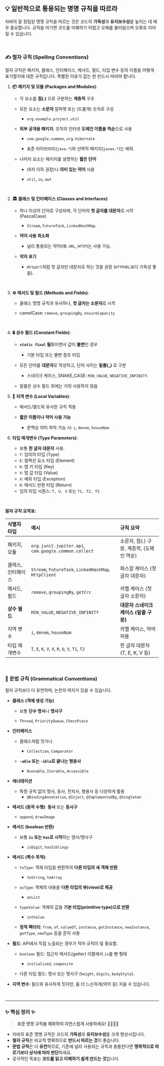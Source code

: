 ## 💡 일반적으로 통용되는 명명 규칙을 따르라

자바의 잘 정립된 명명 규칙을 따르는 것은 코드의 **가독성**과 **유지보수성**을 높이는 데 매우 중요합니다. 규칙을 어기면 코드를 이해하기 어렵고 오해를 불러일으켜 오류로 이어질 수 있습니다.

<!-- 자바 명명 규칙은 크게 **철자 규칙**과 **문법 규칙**으로 나뉩니다. -->

<br>

### ✍️ 철자 규칙 (Spelling Conventions)

철자 규칙은 패키지, 클래스, 인터페이스, 메서드, 필드, 타입 변수 등의 이름을 어떻게 표기할지에 대한 규칙입니다. 특별한 이유가 없는 한 반드시 따라야 합니다.

1.  **📦 패키지 및 모듈 (Packages and Modules)**:

    - 각 요소를 **점(.)** 으로 구분하는 **계층적** 구조

    - 모든 요소는 **소문자** 알파벳 또는 (드물게) 숫자로 구성

      - `org.example.project.util`

    - **외부 공개용 패키지**: 조직의 인터넷 **도메인 이름을 역순**으로 사용

      - `com.google.common`, `org.hibernate`

      - 표준 라이브러리(`java.*`)와 선택적 패키지(`javax.*`)는 예외.

    - 나머지 요소는 패키지를 설명하는 **짧은 단어**

      - (8자 이하 권장)나 **의미 있는 약어** 사용

      - `util`, `io`, `awt`

    <!--
    - utilities보다는 util처럼 의미가 통하는 약어를 추천한다.
    - 여러 단어로 구성된 이름이라면 awt처럼 각 단어의 첫 글자만 따서 써도 좋다.
    - 요소의 이름은 보통 한 단어 혹은 약어로 이뤄진다.
    -->

<br>

2.  **🏛️ 클래스 및 인터페이스 (Classes and Interfaces)**

    - 하나 이상의 단어로 구성되며, 각 단어의 **첫 글자를 대문자**로 시작 (PascalCase)

      - `Stream`, `FutureTask`, `LinkedHashMap`.

    - **약어 사용 최소화**

      - 널리 통용되는 약어(예: `URL`, `HTTP`)는 사용 가능.

    - **약자 표기**

      - `HttpUrl`처럼 첫 글자만 대문자로 하는 것을 권장 (`HTTPURL`보다 가독성 좋음).

<br>

3.  **⚙️ 메서드 및 필드 (Methods and Fields)**:

    - 클래스 명명 규칙과 유사하나, **첫 글자는 소문자**로 시작

    - camelCase: `remove`, `groupingBy`, `ensureCapacity`

<br>

4.  **🔒 상수 필드 (Constant Fields)**:

    - **`static final` 필드**이면서 값이 **불변**인 경우

      - 기본 타입 또는 불변 참조 타입

    - 모든 단어를 **대문자**로 작성하고, 단어 사이는 **밑줄(\_)** 로 구분

      - 스네이크 케이스, SNAKE_CASE: `MIN_VALUE`, `NEGATIVE_INFINITY`.

    - 밑줄은 상수 필드 외에는 거의 사용하지 않음

5.  **📝 지역 변수 (Local Variables)**:

    - 메서드/필드와 유사한 규칙 적용

    - **짧은 이름이나 약어 사용 가능**

      - 문맥상 의미 파악 가능 시: `i`, `denom`, `houseNum`.

6.  **타입 매개변수 (Type Parameters)**:
    - 보통 **한 글자 대문자** 사용.
    - `T`: 임의의 타입 (Type)
    - `E`: 컬렉션 요소 타입 (Element)
    - `K`: 맵 키 타입 (Key)
    - `V`: 맵 값 타입 (Value)
    - `X`: 예외 타입 (Exception)
    - `R`: 메서드 반환 타입 (Return)
    - 임의 타입 시퀀스: `T, U, V` 또는 `T1, T2, T3`

<br>

**철자 규칙 요약표:**

| 식별자 타입        | 예시                                                  | 규칙 요약                                 |
| :----------------- | :---------------------------------------------------- | :---------------------------------------- |
| 패키지, 모듈       | `org.junit.jupiter.api`, `com.google.common.collect`  | 소문자, 점(.) 구분, 계층적, (도메인 역순) |
| 클래스, 인터페이스 | `Stream`, `FutureTask`, `LinkedHashMap`, `HttpClient` | 파스칼 케이스 (첫 글자 대문자)            |
| 메서드, 필드       | `remove`, `groupingBy`, `getCrc`                      | 카멜 케이스 (첫 글자 소문자)              |
| **상수 필드**      | `MIN_VALUE`, `NEGATIVE_INFINITY`                      | **대문자 스네이크 케이스 (밑줄 구분)**    |
| 지역 변수          | `i`, `denom`, `houseNum`                              | 카멜 케이스, 약어 허용                    |
| 타입 매개변수      | `T`, `E`, `K`, `V`, `X`, `R`, `U`, `V`, `T1`, `T2`    | 한 글자 대문자 (T, E, K, V 등)            |

<br>

### 📖 문법 규칙 (Grammatical Conventions)

철자 규칙보다 더 유연하며, 논란의 여지가 있을 수 있습니다.

- **클래스 (객체 생성 가능)**

  - 보통 **단수 명사**나 **명사구**

  - `Thread`, `PriorityQueue`, `ChessPiece`

- **인터페이스**

  - 클래스처럼 짓거나

    - `Collection`, `Comparator`

  - **`-able` 또는 `-ible`로 끝나는 형용사**

    - `Runnable`, `Iterable`, `Accessible`

- **애너테이션**

  - 특정 규칙 없이 명사, 동사, 전치사, 형용사 등 다양하게 활용
    - `@BindingAnnotation`, `@Inject`, `@ImplementedBy`, `@Singleton`

- **메서드 (동작 수행)**: **동사** 또는 **동사구**

  - `append`, `drawImage`

- **메서드 (boolean 반환)**

  - 보통 **`is` 또는 `has`로 시작**하는 명사/명사구

    - `isDigit`, `hasSiblings`

- **메서드 (특수 목적)**:

  - `toType`: 객체 타입을 변환하여 **다른 타입의 새 객체 반환**

    - `toString`, `toArray`

  - `asType`: 객체의 내용을 **다른 타입의 뷰(view)로 제공**

    - `asList`

  - `typeValue`: 객체의 값을 **기본 타입(primitive type)으로 반환**

    - `intValue`

  - **정적 팩터리**: `from`, `of`, `valueOf`, `instance`, `getInstance`, `newInstance`, `getType`, `newType` 등을 흔히 사용

- **필드**: API에서 직접 노출되는 경우가 적어 규칙이 덜 중요함.

  - `boolean` 필드: 접근자 메서드(getter) 이름에서 `is`를 뺀 형태

    - `initialized`, `composite`

  - 다른 타입 필드: 명사 또는 명사구 (`height`, `digits`, `bodyStyle`).

- **지역 변수**: 필드와 유사하게 짓지만, 좀 더 느슨하게(약어 등) 지을 수 있습니다.

<br>

---

### ✨ 핵심 정리 ✨

> **표준 명명 규칙을 체화하여 자연스럽게 사용하세요!** 👨‍💻👩‍💻

- 자바의 표준 명명 규칙은 코드의 **가독성**과 **유지보수성**을 크게 향상시킵니다.
- **철자 규칙**은 비교적 명확하므로 **반드시 따르는 것**이 좋습니다.
- **문법 규칙**은 더 **유연**하므로, 기존에 널리 사용되는 규칙과 충돌한다면 **맹목적으로 따르기보다 상식에 따라 판단**하세요.
- 궁극적인 목표는 **코드를 읽고 이해하기 쉽게 만드는 것**입니다.
